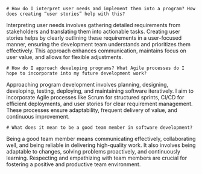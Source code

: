     # How do I interpret user needs and implement them into a program? How does creating “user stories” help with this?

Interpreting user needs involves gathering detailed requirements from stakeholders and translating them into actionable tasks. Creating user stories helps by clearly outlining these requirements in a user-focused manner, ensuring the development team understands and prioritizes them effectively. This approach enhances communication, maintains focus on user value, and allows for flexible adjustments.

    # How do I approach developing programs? What Agile processes do I hope to incorporate into my future development work?

Approaching program development involves planning, designing, developing, testing, deploying, and maintaining software iteratively. I aim to incorporate Agile processes like Scrum for structured sprints, CI/CD for efficient deployments, and user stories for clear requirement management. These processes ensure adaptability, frequent delivery of value, and continuous improvement.

    # What does it mean to be a good team member in software development?
    
Being a good team member means communicating effectively, collaborating well, and being reliable in delivering high-quality work. It also involves being adaptable to changes, solving problems proactively, and continuously learning. Respecting and empathizing with team members are crucial for fostering a positive and productive team environment.
